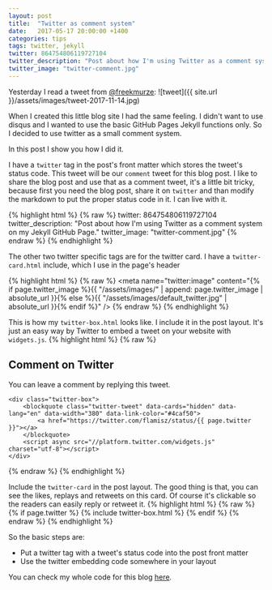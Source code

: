 ```yaml
---
layout: post
title:  "Twitter as comment system"
date:   2017-05-17 20:00:00 +1400
categories: tips
tags: twitter, jekyll
twitter: 864754806119727104
twitter_description: "Post about how I'm using Twitter as a comment system on my Jekyll GitHub Page."
twitter_image: "twitter-comment.jpg"
---
```


Yesterday I read a tweet from  [@freekmurze](https://twitter.com/freekmurze/status/930175357294141440):
![tweet]({{ site.url }}/assets/images/tweet-2017-11-14.jpg)

When I created this little blog site I had the same feeling. I didn't want to use disqus and I wanted to use the basic GitHub Pages Jekyll functions only. So I decided to use twitter as a small comment system.

In this post I show you how I did it.

<!--more-->

I have a `twitter` tag in the post's front matter which stores the tweet's status code. This tweet will be our `comment` tweet for this blog post. I like to share the blog post and use that as a comment tweet, it's a little bit tricky, because first you need the blog post, share it on `twitter` and than modify the markdown to put the proper status code in it. I can live with it.

{% highlight html %}
{% raw %}
twitter: 864754806119727104
twitter_description: "Post about how I'm using Twitter as a comment system on my Jekyll GitHub Page."
twitter_image: "twitter-comment.jpg"
{% endraw %}
{% endhighlight %}

The other two twitter specific tags are for the twitter card. I have a `twitter-card.html` include, which I use in the page's header

{% highlight html %}
{% raw %}
<meta name="twitter:card" content="summary_large_image" />
<meta name="twitter:site" content="{{ site.twitter_username }}" />
<meta name="twitter:title" content="{% if page.title %}{{ page.title | escape }}{% else %}{{ site.title | escape }}{% endif %}" />
<meta name="twitter:description" content="{% if page.twitter_description %}{{ page.twitter_description | escape }}{% else %}{{ site.description | escape }}{% endif %}" />
<meta name="twitter:image" content="{% if page.twitter_image %}{{ "/assets/images/" | append: page.twitter_image | absolute_url }}{% else %}{{ "/assets/images/default_twitter.jpg" | absolute_url }}{% endif %}" />
{% endraw %}
{% endhighlight %}

This is how my `twitter-box.html` looks like. I include it in the post layout. It's just an easy way by Twitter to embed a tweet on your website with `widgets.js`.
{% highlight html %}
{% raw %}
<div class="flex-container">
    <div class="comment">
        <h2>Comment on Twitter</h2>
        <p>You can leave a comment by replying this tweet.</p>
    </div>

    <div class="twitter-box">
        <blockquote class="twitter-tweet" data-cards="hidden" data-lang="en" data-width="380" data-link-color="#4caf50">
            <a href="https://twitter.com/flamisz/status/{{ page.twitter }}"></a>
        </blockquote>
        <script async src="//platform.twitter.com/widgets.js" charset="utf-8"></script>
    </div>
</div>
{% endraw %}
{% endhighlight %}

Include the `twitter-card` in the post layout. The good thing is that, you can see the likes, replays and retweets on this card. Of course it's clickable so the readers can easily reply or retweet it.
{% highlight html %}
{% raw %}
{% if page.twitter %}
    {% include twitter-box.html %}
{% endif %}
{% endraw %}
{% endhighlight %}

So the basic steps are:
* Put a twitter tag with a tweet's status code into the post front matter
* Use the twitter embedding code somewhere in your layout

You can check my whole code for this blog [here](https://github.com/flamisz/flamisz.github.io).
